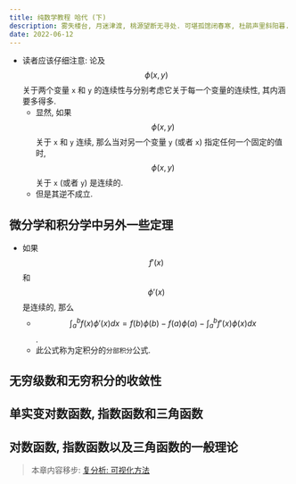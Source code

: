 ```yaml
---
title: 纯数学教程 哈代 (下)
description: 雾失楼台, 月迷津渡, 桃源望断无寻处. 可堪孤馆闭春寒, 杜鹃声里斜阳暮.
date: 2022-06-12
---
```


- 读者应该仔细注意: 论及
  $$ \phi (x, y) $$
  关于两个变量 `x` 和 `y` 的连续性与分别考虑它关于每一个变量的连续性,
  其内涵要多得多.
  - 显然, 如果
    $$ \phi (x, y) $$
    关于 `x` 和 `y` 连续, 那么当对另一个变量 `y` (或者 `x`)
    指定任何一个固定的值时,
    $$ \phi (x, y) $$
    关于 `x` (或者 `y`) 是连续的.
  - 但是其逆不成立.

## 微分学和积分学中另外一些定理

- 如果
  $$ f'(x) $$
  和
  $$ \phi ' (x) $$
  是连续的, 那么
  - $$
      \int_{a}^{b} f(x) \phi ' (x) dx =
      f(b) \phi (b) - f(a) \phi (a) -
      \int_{a}^{b} f'(x) \phi (x) dx
    $$.
  - 此公式称为定积分的`分部积分`公式.

## 无穷级数和无穷积分的收敛性

## 单实变对数函数, 指数函数和三角函数

## 对数函数, 指数函数以及三角函数的一般理论

> 本章内容移步: [复分析: 可视化方法](https://book.douban.com/subject/35316347/)
